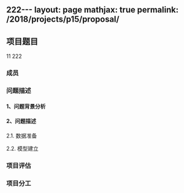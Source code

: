 222---
layout: page
mathjax: true
permalink: /2018/projects/p15/proposal/
---

## 项目题目
11 222
### 成员

### 问题描述

#### 1、问题背景分析

#### 2、问题描述

2.1. 数据准备

2.2. 模型建立

### 项目评估

### 项目分工
